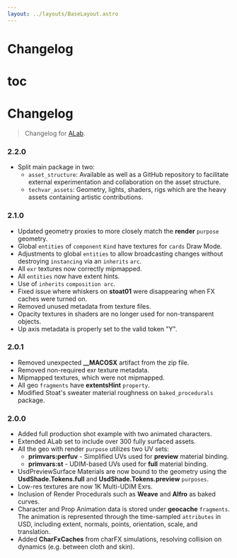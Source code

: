 ```yaml
---
layout: ../layouts/BaseLayout.astro
---
```


# Changelog

# toc

# Changelog

> Changelog for [ALab](https://animallogic.com/alab/).

### 2.2.0

- Split main package in two: 
  - `asset_structure`: Available as well as a GitHub repository to facilitate external experimentation and collaboration on the asset structure.
  - `techvar_assets`: Geometry, lights, shaders, rigs which are the heavy assets containing artistic contributions. 

### 2.1.0

- Updated geometry proxies to more closely match the **render** `purpose` geometry.
- Global `entities` of `component` `Kind` have textures for `cards` Draw Mode.
- Adjustments to global `entities` to allow broadcasting changes without destroying `instancing` via an `inherits` `arc`.
- All `exr` textures now correctly mipmapped.
- All `entities` now have extent hints.
- Use of `inherits` `composition arc`.
- Fixed issue where whiskers on **stoat01** were disappearing when FX caches were turned on.
- Removed unused metadata from texture files.
- Opacity textures in shaders are no longer used for non-transparent objects.
- Up axis metadata is properly set to the valid token "Y".

### 2.0.1

- Removed unexpected **\_\_MACOSX** artifact from the zip file.
- Removed non-required exr texture metadata.
- Mipmapped textures, which were not mipmapped.
- All geo `fragments` have **extentsHint** `property`.
- Modified Stoat's sweater material roughness on `baked_procedurals` package.

### 2.0.0

- Added full production shot example with two animated characters.
- Extended ALab set to include over 300 fully surfaced assets.
- All the geo with render `purpose` utilizes two UV sets:
  - **primvars:perfuv** - Simplified UVs used for **preview** material binding.
  - **primvars:st** - UDIM-based UVs used for **full** material binding.
- UsdPreviewSurface Materials are now bound to the geometry using the **UsdShade.Tokens.full** and **UsdShade.Tokens.preview** `purposes`.
- Low-res textures are now 1K Multi-UDIM Exrs.
- Inclusion of Render Procedurals such as **Weave** and **Alfro** as baked curves.
- Character and Prop Animation data is stored under **geocache** `fragments`. The animation is represented through the time-sampled `attributes` in USD, including extent, normals, points, orientation, scale, and translation.
- Added **CharFxCaches** from charFX simulations, resolving collision on dynamics (e.g. between cloth and skin).
